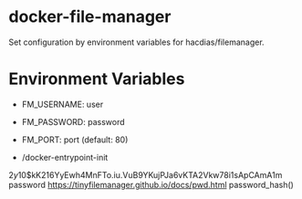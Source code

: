 # docker-file-manager
Set configuration by environment variables for hacdias/filemanager.

# Environment Variables

- FM_USERNAME: user
- FM_PASSWORD: password
- FM_PORT: port (default: 80)

- /docker-entrypoint-init


$2y$10$kK216YyEwh4MnFTo.iu.VuB9YKujPJa6vKTA2Vkw78i1sApCAmA1m
password
https://tinyfilemanager.github.io/docs/pwd.html
password_hash()